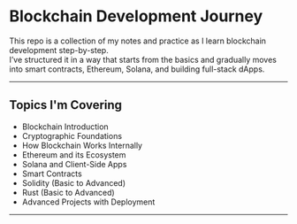 # Blockchain Development Journey

This repo is a collection of my notes and practice as I learn blockchain development step-by-step.  
I’ve structured it in a way that starts from the basics and gradually moves into smart contracts, Ethereum, Solana, and building full-stack dApps.

---

##  Topics I'm Covering

- Blockchain Introduction  
- Cryptographic Foundations  
- How Blockchain Works Internally  
- Ethereum and its Ecosystem  
- Solana and Client-Side Apps  
- Smart Contracts  
- Solidity (Basic to Advanced)  
- Rust (Basic to Advanced)  
- Advanced Projects with Deployment  

---
